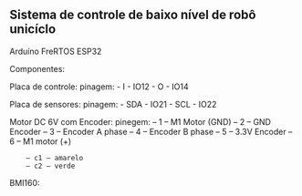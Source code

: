 ## Sistema de controle de baixo nível de robô unicíclo

Arduíno
FreRTOS
ESP32

Componentes:

  Placa de controle:
  pinagem:
		- I - IO12
		- O - IO14

  Placa de sensores:
	pinagem:
		- SDA - IO21
		- SCL - IO22

  Motor DC 6V com Encoder:
	pinegem: 
		– 1 – M1 Motor (GND)
		– 2 – GND Encoder
		– 3 – Encoder A phase
		– 4 – Encoder B phase
		– 5 – 3.3V Encoder
		– 6 – M1 motor (+)

		– c1 – amarelo
		– c2 – verde
	
  BMI160: